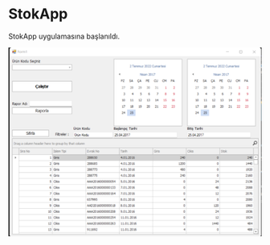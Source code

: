 # StokApp
StokApp uygulamasına başlanıldı.

![1.RESİM](https://github.com/iskyldrm/StokApp/blob/master/StokApp.FormUI/AppData/img/1.png?raw=true)
